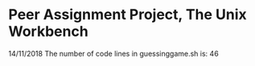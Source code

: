 # Peer Assignment Project, The Unix Workbench

14/11/2018 The number of code lines in guessinggame.sh is: 46

